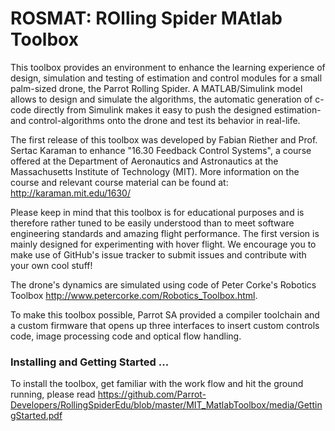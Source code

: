 # ROSMAT: ROlling Spider MAtlab Toolbox

This toolbox provides an environment to enhance the learning experience of design, simulation and testing of estimation and control modules for a small palm-sized drone, the Parrot Rolling Spider. A MATLAB/Simulink model allows to design and simulate the algorithms, the automatic generation of c-code directly from Simulink makes it easy to push the designed estimation- and control-algorithms onto the drone and test its behavior in real-life.

The first release of this toolbox was developed by Fabian Riether and Prof. Sertac Karaman to enhance "16.30 Feedback Control Systems", a course offered at the Department of Aeronautics and Astronautics at the Massachusetts Institute of Technology (MIT). More information on the course and relevant course material can be found at:
http://karaman.mit.edu/1630/


Please keep in mind that this toolbox is for educational purposes and is therefore rather tuned to be easily understood than to meet software engineering standards and amazing flight performance. The first version is mainly designed for experimenting with hover flight. We encourage you to make use of GitHub's issue tracker to submit issues and contribute with your own cool stuff!

The drone's dynamics are simulated using code of Peter Corke's Robotics Toolbox http://www.petercorke.com/Robotics_Toolbox.html.

To make this toolbox possible, Parrot SA provided a compiler toolchain and a custom firmware that opens up three interfaces to insert custom controls code, image processing code and optical flow handling.

### Installing and Getting Started ...
To install the toolbox, get familiar with the work flow and hit the ground running,
please read https://github.com/Parrot-Developers/RollingSpiderEdu/blob/master/MIT_MatlabToolbox/media/GettingStarted.pdf
